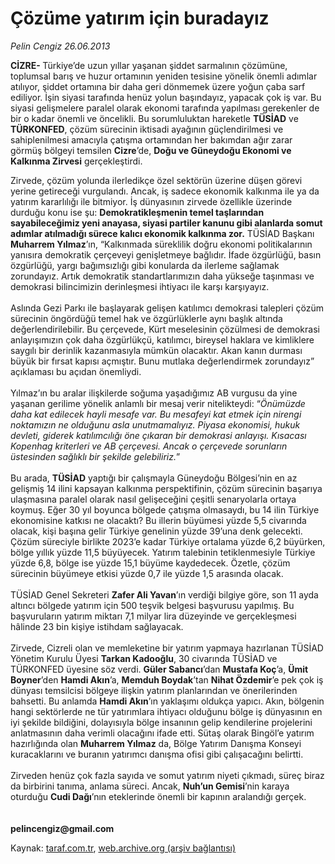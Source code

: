 # Çözüme yatırım için buradayız

*Pelin Cengiz 26.06.2013*

<div class="yazi"><strong>CİZRE- </strong>Türkiye’de uzun yıllar yaşanan şiddet sarmalının çözümüne, toplumsal barış ve huzur ortamının yeniden tesisine yönelik önemli adımlar atılıyor, şiddet ortamına bir daha geri dönmemek üzere yoğun çaba sarf ediliyor. İşin siyasi tarafında henüz yolun başındayız, yapacak çok iş var. Bu siyasi gelişmelere paralel olarak ekonomi tarafında yapılması gerekenler de bir o kadar önemli ve öncelikli. Bu sorumluluktan hareketle <b>TÜSİAD</b> ve <b>TÜRKONFED</b>, çözüm sürecinin iktisadi ayağının güçlendirilmesi ve sahiplenilmesi amacıyla çatışma ortamından her bakımdan ağır zarar görmüş bölgeyi temsilen <b>Cizre</b>’de, <b>Doğu ve Güneydoğu Ekonomi ve Kalkınma Zirvesi</b> gerçekleştirdi. 
<p>Zirvede, çözüm yolunda ilerledikçe özel sektörün üzerine düşen görevi yerine getireceği vurgulandı. Ancak, iş sadece ekonomik kalkınma ile ya da yatırım kararlılığı ile bitmiyor. İş dünyasının zirvede özellikle üzerinde durduğu konu ise şu: <b>Demokratikleşmenin temel taşlarından sayabileceğimiz yeni anayasa, siyasi partiler kanunu gibi alanlarda somut adımlar atılmadığı sürece kalıcı ekonomik kalkınma zor.</b> TÜSİAD Başkanı <b>Muharrem Yılmaz</b>’ın, “Kalkınmada süreklilik doğru ekonomi politikalarının yanısıra demokratik çerçeveyi genişletmeye bağlıdır. İfade özgürlüğü, basın özgürlüğü, yargı bağımsızlığı gibi konularda da ilerleme sağlamak zorundayız. Artık demokratik standartlarımızın daha yükseğe taşınması ve demokrasi bilincimizin derinleşmesi ihtiyacı ile karşı karşıyayız.<br/><br/>Aslında Gezi Parkı ile başlayarak gelişen katılımcı demokrasi talepleri çözüm sürecinin öngördüğü temel hak ve özgürlüklerle aynı başlık altında değerlendirilebilir. Bu çerçevede, Kürt meselesinin çözülmesi de demokrasi anlayışımızın çok daha özgürlükçü, katılımcı, bireysel haklara ve kimliklere saygılı bir derinlik kazanmasıyla mümkün olacaktır. Akan kanın durması büyük bir fırsat kapısı açmıştır. Bunu mutlaka değerlendirmek zorundayız” açıklaması bu açıdan önemliydi. <br/><br/>Yılmaz’ın bu aralar ilişkilerde soğuma yaşadığımız AB vurgusu da yine yaşanan gerilime yönelik anlamlı bir mesaj verir nitelikteydi: “<i>Önümüzde daha kat edilecek hayli mesafe var. Bu mesafeyi kat etmek için nirengi noktamızın ne olduğunu asla unutmamalıyız. Piyasa ekonomisi, hukuk devleti, giderek katılımcılığı öne çıkaran bir demokrasi anlayışı. Kısacası Kopenhag kriterleri ve AB çerçevesi. Ancak o çerçevede sorunların üstesinden sağlıklı bir şekilde gelebiliriz.</i>”<br/><br/>Bu arada, <b>TÜSİAD</b> yaptığı bir çalışmayla Güneydoğu Bölgesi’nin en az gelişmiş 14 ilini kapsayan kalkınma perspektifinin, çözüm sürecinin başarıya ulaşmasına paralel olarak nasıl gelişeceğini çeşitli senaryolarla ortaya koymuş. Eğer 30 yıl boyunca bölgede çatışma olmasaydı, bu 14 ilin Türkiye ekonomisine katkısı ne olacaktı? Bu illerin büyümesi yüzde 5,5 civarında olacak, kişi başına gelir Türkiye genelinin yüzde 39’una denk gelecekti. Çözüm süreciyle birlikte 2023’e kadar Türkiye ortalama yüzde 6,2 büyürken, bölge yıllık yüzde 11,5 büyüyecek. Yatırım talebinin tetiklenmesiyle Türkiye yüzde 6,8, bölge ise yüzde 15,1 büyüme kaydedecek. Özetle, çözüm sürecinin büyümeye etkisi yüzde 0,7 ile yüzde 1,5 arasında olacak.<br/><br/>TÜSİAD Genel Sekreteri <b>Zafer Ali Yavan</b>’ın verdiği bilgiye göre, son 11 ayda altıncı bölgede yatırım için 500 teşvik belgesi başvurusu yapılmış. Bu başvuruların yatırım miktarı 7,1 milyar lira düzeyinde ve gerçekleşmesi hâlinde 23 bin kişiye istihdam sağlayacak. <br/><br/>Zirvede, Cizreli olan ve memleketine bir yatırım yapmaya hazırlanan TÜSİAD Yönetim Kurulu Üyesi <b>Tarkan Kadooğlu</b>, 30 civarında TÜSİAD ve TÜRKONFED üyesine söz verdi. <b>Güler Sabancı</b>’dan <b>Mustafa Koç</b>’a, <b>Ümit Boyner</b>’den <b>Hamdi Akın</b>’a, <b>Memduh Boydak</b>’tan <b>Nihat Özdemir</b>’e pek çok iş dünyası temsilcisi bölgeye ilişkin yatırım planlarından ve önerilerinden bahsetti. Bu anlamda <b>Hamdi Akın</b>’ın yaklaşımı oldukça yapıcı. Akın, bölgenin hangi sektörlerde ne tür yatırımlara ihtiyacı olduğunu bölge iş dünyasının en iyi şekilde bildiğini, dolayısıyla bölge insanının gelip kendilerine projelerini anlatmasının daha verimli olacağını ifade etti. Sütaş olarak Bingöl’e yatırım hazırlığında olan <b>Muharrem Yılmaz</b> da, Bölge Yatırım Danışma Konseyi kuracaklarını ve buranın yatırımcı danışma ofisi gibi çalışacağını belirtti.<br/><br/>Zirveden henüz çok fazla sayıda ve somut yatırım niyeti çıkmadı, süreç biraz da birbirini tanıma, anlama süreci. Ancak, <b>Nuh’un Gemisi</b>’nin karaya oturduğu <b>Cudi Dağı</b>’nın eteklerinde önemli bir kapının aralandığı gerçek.<br/><br/><br/><strong>pelincengiz@gmail.com<br/></strong></p>
</div>

Kaynak: [taraf.com.tr](http://www.taraf.com.tr:80/pelin-cengiz/makale-cozume-yatirim-icin-buradayiz.htm), [web.archive.org (arşiv bağlantısı)](http://web.archive.org/web/20130729081052/http://www.taraf.com.tr:80/pelin-cengiz/makale-cozume-yatirim-icin-buradayiz.htm)
